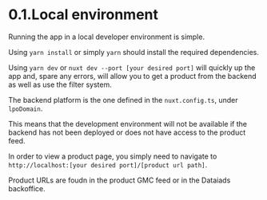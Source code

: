# 0.1.Local environment

Running the app in a local developer environment is simple.

Using `yarn install` or simply `yarn` should install the required dependencies.

Using `yarn dev` or `nuxt dev --port [your desired port]` will quickly up the app and, spare any errors, will allow you to get a product from the backend as well as use the filter system.

The backend platform is the one defined in the `nuxt.config.ts`, under `lpoDomain`.

This means that the development environment will not be available if the backend has not been deployed or does not have access to the product feed.

In order to view a product page, you simply need to navigate to 
`http://localhost:[your desired port]/[product url path]`.

Product URLs are foudn in the product GMC feed or in the Dataiads backoffice.
